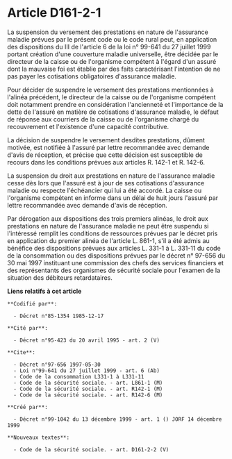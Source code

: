 # Article D161-2-1

La suspension du versement des prestations en nature de l'assurance maladie prévues par le présent code ou le code rural
peut, en application des dispositions du III de l'article 6 de la loi n° 99-641 du 27 juillet 1999 portant création d'une
couverture maladie universelle, être décidée par le directeur de la caisse ou de l'organisme compétent à l'égard d'un assuré
dont la mauvaise foi est établie par des faits caractérisant l'intention de ne pas payer les cotisations obligatoires
d'assurance maladie.

Pour décider de suspendre le versement des prestations mentionnées à l'alinéa précédent, le directeur de la caisse ou de
l'organisme compétent doit notamment prendre en considération l'ancienneté et l'importance de la dette de l'assuré en matière
de cotisations d'assurance maladie, le défaut de réponse aux courriers de la caisse ou de l'organisme chargé du recouvrement
et l'existence d'une capacité contributive.

La décision de suspendre le versement desdites prestations, dûment motivée, est notifiée à l'assuré par lettre recommandée
avec demande d'avis de réception, et précise que cette décision est susceptible de recours dans les conditions prévues aux
articles R. 142-1 et R. 142-6.

La suspension du droit aux prestations en nature de l'assurance maladie cesse dès lors que l'assuré est à jour de ses
cotisations d'assurance maladie ou respecte l'échéancier qui lui a été accordé. La caisse ou l'organisme compétent en informe
dans un délai de huit jours l'assuré par lettre recommandée avec demande d'avis de réception.

Par dérogation aux dispositions des trois premiers alinéas, le droit aux prestations en nature de l'assurance maladie ne peut
être suspendu si l'intéressé remplit les conditions de ressources prévues par le décret pris en application du premier alinéa
de l'article L. 861-1, s'il a été admis au bénéfice des dispositions prévues aux articles L. 331-1 à L. 331-11 du code de la
consommation ou des dispositions prévues par le décret n° 97-656 du 30 mai 1997 instituant une commission des chefs des
services financiers et des représentants des organismes de sécurité sociale pour l'examen de la situation des débiteurs
retardataires.

**Liens relatifs à cet article**

	**Codifié par**:

	  - Décret n°85-1354 1985-12-17

	**Cité par**:

	  - Décret n°95-423 du 20 avril 1995 - art. 2 (V)

	**Cite**:

	  - Décret n°97-656 1997-05-30
	  - Loi n°99-641 du 27 juillet 1999 - art. 6 (Ab)
	  - Code de la consommation L331-1 à L331-11
	  - Code de la sécurité sociale. - art. L861-1 (M)
	  - Code de la sécurité sociale. - art. R142-1 (M)
	  - Code de la sécurité sociale. - art. R142-6 (M)

	**Créé par**:

	  - Décret n°99-1042 du 13 décembre 1999 - art. 1 () JORF 14 décembre 1999

	**Nouveaux textes**:

	  - Code de la sécurité sociale. - art. D161-2-2 (V)
